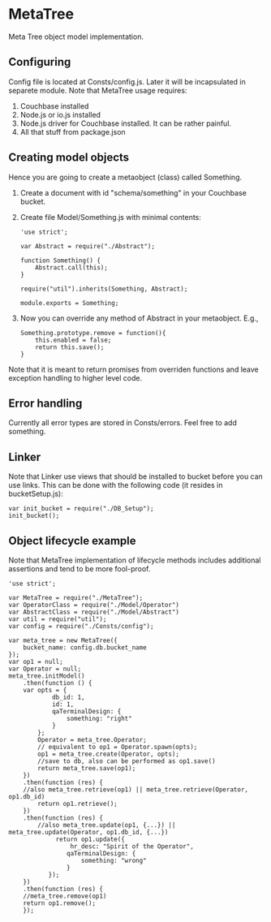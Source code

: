 # MetaTree
Meta Tree object model implementation.

## Configuring
Config file is located at Consts/config.js. Later it will be incapsulated in separete module.
Note that MetaTree usage requires:

1. Couchbase installed 
2. Node.js or io.js installed
3. Node.js driver for Couchbase installed. It can be rather painful.
4. All that stuff from package.json

## Creating model objects
Hence you are going to create a metaobject (class) called Something.

1. Create a document with id "schema/something" in your Couchbase bucket.
2. Create file Model/Something.js with minimal contents:

    ```
    'use strict';
    
    var Abstract = require("./Abstract");
    
    function Something() {
        Abstract.call(this);
    }
    
    require("util").inherits(Something, Abstract);
    
    module.exports = Something;
    ```
3.  Now you can override any method of Abstract in your metaobject.
    E.g.,

    ```
    Something.prototype.remove = function(){
        this.enabled = false;
        return this.save();
    }
    ```

Note that it is meant to return promises from overriden functions and leave exception handling to higher level code.

## Error handling
Currently all error types are stored in Consts/errors. Feel free to add something.

## Linker
Note that Linker use views that should be installed to bucket before you can use links. This can be done with the following code (it resides in bucketSetup.js):
```
var init_bucket = require("./DB_Setup");
init_bucket();
```

## Object lifecycle example
Note that MetaTree implementation of lifecycle methods includes additional assertions and tend to be more fool-proof.
```
'use strict';

var MetaTree = require("./MetaTree");
var OperatorClass = require("./Model/Operator")
var AbstractClass = require("./Model/Abstract")
var util = require("util");
var config = require("./Consts/config");

var meta_tree = new MetaTree({
    bucket_name: config.db.bucket_name
});
var op1 = null;
var Operator = null;
meta_tree.initModel()
    .then(function () {
    var opts = {
            db_id: 1,
            id: 1,
            qaTerminalDesign: {
                something: "right"
            }
        };
        Operator = meta_tree.Operator;
        // equivalent to op1 = Operator.spawn(opts);
        op1 = meta_tree.create(Operator, opts);
        //save to db, also can be performed as op1.save()
        return meta_tree.save(op1);
    })
    .then(function (res) {
    //also meta_tree.retrieve(op1) || meta_tree.retrieve(Operator, op1.db_id)
        return op1.retrieve();
    })
    .then(function (res) {
        //also meta_tree.update(op1, {...}) || meta_tree.update(Operator, op1.db_id, {...})
             return op1.update({
                 hr_desc: "Spirit of the Operator",
                qaTerminalDesign: {
                    something: "wrong"
                }
           });
    })
    .then(function (res) {
    //meta_tree.remove(op1)
    return op1.remove();
    });
```
